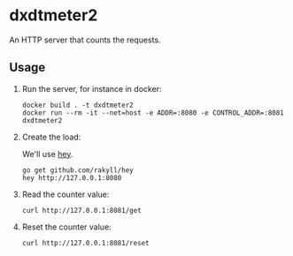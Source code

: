 # dxdtmeter2

An HTTP server that counts the requests.

## Usage

1. Run the server, for instance in docker:

   ```shell
   docker build . -t dxdtmeter2
   docker run --rm -it --net=host -e ADDR=:8080 -e CONTROL_ADDR=:8081 dxdtmeter2
   ```

2. Create the load:

   We'll use [hey](https://github.com/rakyll/hey).

   ```shell
   go get github.com/rakyll/hey
   hey http://127.0.0.1:8080
   ```

3. Read the counter value:

   ```shell
   curl http://127.0.0.1:8081/get
   ```

4. Reset the counter value:

   ```shell
   curl http://127.0.0.1:8081/reset
   ```

